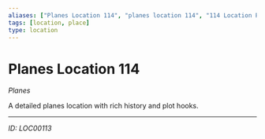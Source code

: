 ```yaml
---
aliases: ["Planes Location 114", "planes location 114", "114 Location Planes"]
tags: [location, place]
type: location
---
```


# Planes Location 114

*Planes*

A detailed planes location with rich history and plot hooks.

---
*ID: LOC00113*